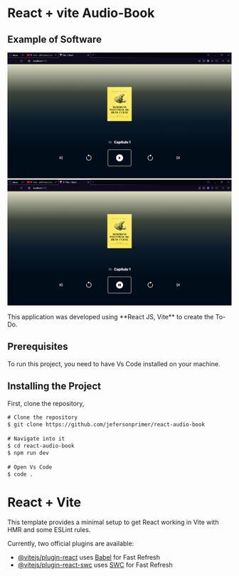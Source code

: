 <h1>React + vite Audio-Book</h1>
<h2>Example of Software</h2>

<img width="600px" heigth="600px" src="./src/assets/image01.png">
<img width="600px" heigth="600px" src="./src/assets/image02.png">

<p>This application was developed using **React JS, Vite**  to create the To-Do.</p>

<h2 id="pre-requisites"> Prerequisites</h2>

<p>To run this project, you need to have Vs Code installed on your machine.</p>

<h2 id="how-to-use"> Installing the Project</h2>

<p>First, clone the repository,</p>

<pre><code># Clone the repository
$ git clone https://github.com/jefersonprimer/react-audio-book

# Navigate into it
$ cd react-audio-book
$ npm run dev

# Open Vs Code
$ code .
</code></pre>


# React + Vite

This template provides a minimal setup to get React working in Vite with HMR and some ESLint rules.

Currently, two official plugins are available:

- [@vitejs/plugin-react](https://github.com/vitejs/vite-plugin-react/blob/main/packages/plugin-react/README.md) uses [Babel](https://babeljs.io/) for Fast Refresh
- [@vitejs/plugin-react-swc](https://github.com/vitejs/vite-plugin-react-swc) uses [SWC](https://swc.rs/) for Fast Refresh
